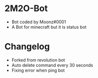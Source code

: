 # 2M2O-Bot
- Bot coded by Moonz#0001
- A Bot for minecraft but it is status bot

# Changelog
- Forked from revolution bot
- Auto delete command every 30 seconds
- Fixing error when ping bot
